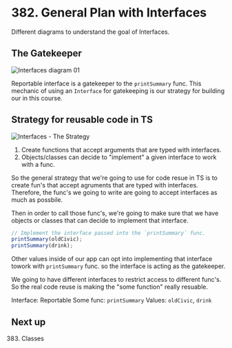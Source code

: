 # 382. General Plan with Interfaces

Different diagrams to understand the goal of Interfaces.

## The Gatekeeper
![Interfaces diagram 01](./dia-01-Interfaces.PNG)

Reportable interface is a gatekeeper to the `printSummary` func. 
This mechanic of using an `Interface` for gatekeeping is our strategy for building our in this course.

## Strategy for reusable code in TS
![Interfaces - The Strategy](./dia-02-Interfaces-strategy.PNG)

1. Create functions that accept arguments that are typed with interfaces.
2. Objects/classes can decide to "implement" a given interface to work with a func.

So the general strategy that we're going to use for code resue in TS is to create fun's that accept agruments that are typed with interfaces. Therefore, the func's we going to write are going to accept interfaces as much as possbile.

Then in order to call those func's, we're going to make sure that we have objects or classes that can decide to implement that interface.

```js
// Implement the interface passed into the `printSummary` func.
printSummary(oldCivic);
printSummary(drink);
```
Other values inside of our app can opt into implementing that interface towork with `printSummary` func. so the interface is acting as the gatekeeper.

We going to have different interfaces to restrict access to different func's. So the real code reuse is making the "some function" really resuable. 

Interface: Reportable
Some func: `printSummary`
Values: `oldCivic`, `drink`

## Next up

383. Classes


